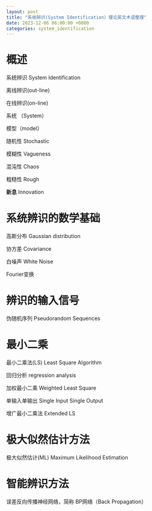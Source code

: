 ```yaml
---
layout: post
title: "系统辨识(System Identification）理论英文术语整理"
date: 2023-12-06 06:00:00 +0800
categories: system_identification
---
```


# 概述

系统辨识 System Identification

离线辨识(out-line)

在线辨识(on-line)

系统 （System）

模型（model）

随机性 Stochastic

模糊性 Vagueness

混沌性 Chaos

粗糙性 Rough

**新息** Innovation

# 系统辨识的数学基础

高斯分布 Gaussian distribution

协方差 Covariance

白噪声 White Noise

Fourier变换

# 辨识的输入信号

伪随机序列 Pseudorandom Sequences

# 最小二乘

最小二乘法(LS) Least Square Algorithm

回归分析 regression analysis

加权最小二乘 Weighted Least Square

单输入单输出 Single Input Single Output

增广最小二乘法 Extended LS


# 极大似然估计方法

极大似然估计(ML) Maximum Likelihood Estimation

# 智能辨识方法

误差反向传播神经网络，简称
BP网络（Back Propagation）